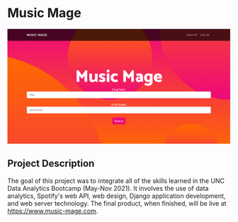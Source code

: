 # Music Mage

![Music Mage](Images/music_mage.png)

## Project Description
The goal of this project was to integrate all of the skills learned in the UNC Data Analytics Bootcamp (May-Nov 2021). It involves the use of data analytics, Spotify's web API, web design, Django application development, and web server technology. The final product, when finished, will be live at https://www.music-mage.com.
